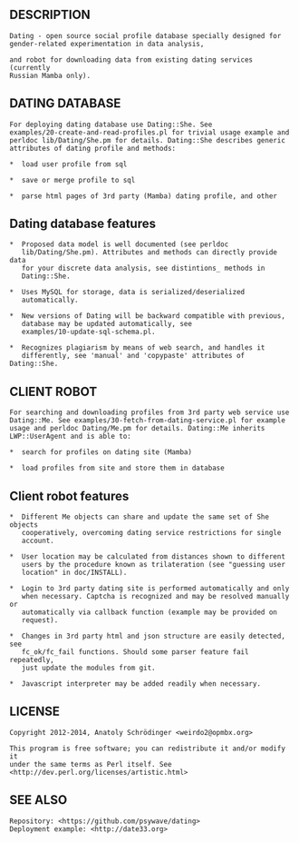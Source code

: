 
DESCRIPTION
-----------

    Dating - open source social profile database specially designed for
    gender-related experimentation in data analysis,

    and robot for downloading data from existing dating services (currently
    Russian Mamba only).

DATING DATABASE
---------------

    For deploying dating database use Dating::She. See
    examples/20-create-and-read-profiles.pl for trivial usage example and
    perldoc lib/Dating/She.pm for details. Dating::She describes generic
    attributes of dating profile and methods:

    *  load user profile from sql

    *  save or merge profile to sql

    *  parse html pages of 3rd party (Mamba) dating profile, and other

Dating database features
------------------------

    *  Proposed data model is well documented (see perldoc
       lib/Dating/She.pm). Attributes and methods can directly provide data
       for your discrete data analysis, see distintions_ methods in
       Dating::She.

    *  Uses MySQL for storage, data is serialized/deserialized
       automatically.

    *  New versions of Dating will be backward compatible with previous,
       database may be updated automatically, see
       examples/10-update-sql-schema.pl.

    *  Recognizes plagiarism by means of web search, and handles it
       differently, see 'manual' and 'copypaste' attributes of Dating::She.

CLIENT ROBOT
------------

    For searching and downloading profiles from 3rd party web service use
    Dating::Me. See examples/30-fetch-from-dating-service.pl for example
    usage and perldoc Dating/Me.pm for details. Dating::Me inherits
    LWP::UserAgent and is able to:

    *  search for profiles on dating site (Mamba)

    *  load profiles from site and store them in database

Client robot features
---------------------

    *  Different Me objects can share and update the same set of She objects
       cooperatively, overcoming dating service restrictions for single
       account.

    *  User location may be calculated from distances shown to different
       users by the procedure known as trilateration (see "guessing user
       location" in doc/INSTALL).

    *  Login to 3rd party dating site is performed automatically and only
       when necessary. Captcha is recognized and may be resolved manually or
       automatically via callback function (example may be provided on
       request).

    *  Changes in 3rd party html and json structure are easily detected, see
       fc_ok/fc_fail functions. Should some parser feature fail repeatedly,
       just update the modules from git.

    *  Javascript interpreter may be added readily when necessary.

LICENSE
-------

    Copyright 2012-2014, Anatoly Schrödinger <weirdo2@opmbx.org>

    This program is free software; you can redistribute it and/or modify it
    under the same terms as Perl itself. See
    <http://dev.perl.org/licenses/artistic.html>

SEE ALSO
--------

    Repository: <https://github.com/psywave/dating>
    Deployment example: <http://date33.org>

